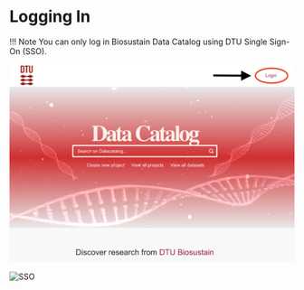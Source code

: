 # Logging In

!!! Note
    You can only log in Biosustain Data Catalog using DTU Single Sign-On (SSO).

![Login Page](img/login_page.png)

![SSO](img/sso.png)